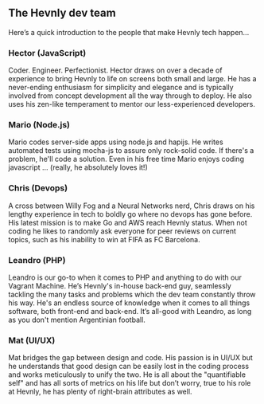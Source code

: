 ## The Hevnly dev team ##
Here’s a quick introduction to the people that make Hevnly tech happen...

### Hector (JavaScript) ###
Coder. Engineer. Perfectionist. Hector draws on over a decade of experience to bring Hevnly to life on screens both small and large. He has a never-ending enthusiasm for simplicity and elegance and is typically involved from concept development all the way through to deploy. He also uses his zen-like temperament to mentor our less-experienced developers.

### Mario (Node.js) ###
Mario codes server-side apps using node.js and hapijs. He writes automated tests using mocha-js to assure only rock-solid code. If there's a problem, he'll code a solution. Even in his free time Mario enjoys coding javascript ... (really, he absolutely loves it!)

### Chris (Devops) ###
A cross between Willy Fog and a Neural Networks nerd, Chris draws on his lengthy experience in tech to boldly go where no devops has gone before. His latest mission is to make Go and AWS reach Hevnly status. When not coding he likes to randomly ask everyone for peer reviews on current topics, such as his inability to win at FIFA as FC Barcelona. 

### Leandro (PHP) ###
Leandro is our go-to when it comes to PHP and anything to do with our Vagrant Machine. He’s Hevnly's in-house back-end guy, seamlessly tackling the many tasks and problems which the dev team constantly throw his way. He's an endless source of knowledge when it comes to all things software, both front-end and back-end. It’s all-good with Leandro, as long as you don't mention Argentinian football.

### Mat (UI/UX) ###
Mat bridges the gap between design and code. His passion is in UI/UX but he understands that good design can be easily lost in the coding process and works meticulously to unify the two. He is all about the "quantifiable self" and has all sorts of metrics on his life but don’t worry, true to his role at Hevnly, he has plenty of right-brain attributes as well.
